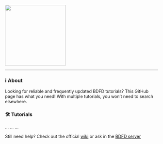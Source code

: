 <a href="https://app.botdesignerdiscord.com/">
  <img src="https://github.com/user-attachments/assets/789fb2a2-aa5b-4fe3-a521-4c30b8438519" width="200" />
</a>

---

### ℹ️ About

Looking for reliable and frequently updated BDFD tutorials? This GitHub page has what you need! With multiple tutorials, you won’t need to search elsewhere.



### 🛠️ Tutorials

...
...
...

Still need help? Check out the official [wiki](https://github.com/NilPointer-Software/bdfd-wiki) or ask in the [BDFD server](https://botdesignerdiscord.com/discord)
